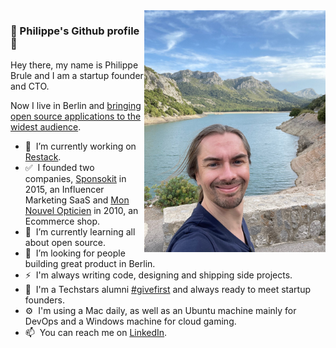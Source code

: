 <img width="290px" align="right" src="https://raw.githubusercontent.com/aboutphilippe/aboutphilippe/main/.github/images/IMG_5346.jpg"/>

### 👋 Philippe's Github profile 👋

Hey there, my name is Philippe Brule and I am a startup founder and CTO.

Now I live in Berlin and [bringing open source applications to the widest audience](https://www.restack.io/about?utm_source=github&utm_medium=profile&utm_campaign=philippe&utm_content=githubprofile&utm_term=aboutphilippe).

- 🔭&nbsp; I’m currently working on [Restack](https://www.restack.io/about?utm_source=github&utm_medium=profile&utm_campaign=philippe&utm_content=githubprofile&utm_term=aboutphilippe).
- ✅&nbsp; I founded two companies, [Sponsokit](https://www.sponsokit.com) in 2015, an Influencer Marketing SaaS and [Mon Nouvel Opticien](https://www.monnouvelopticien.com) in 2010, an Ecommerce shop.
- 🌱&nbsp; I’m currently learning all about open source.
- 🤔&nbsp; I’m looking for people building great product in Berlin.
- ⚡&nbsp; I'm always writing code, designing and shipping side projects.
- 👯&nbsp; I'm a Techstars alumni [#givefirst](https://www.techstars.com/code-of-conduct) and always ready to meet startup founders.
- ⚙️&nbsp; I'm using a Mac daily, as well as an Ubuntu machine mainly for DevOps and a Windows machine for cloud gaming.
- 📫&nbsp; You can reach me on [LinkedIn](https://www.linkedin.com/in/philippebrule/).
